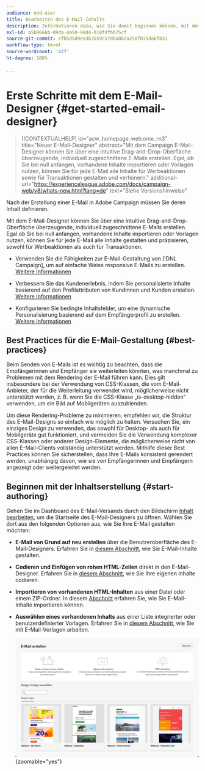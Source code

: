 ```yaml
---
audience: end-user
title: Bearbeiten des E-Mail-Inhalts
description: Informationen dazu, wie Sie damit beginnen können, mit dem E-Mail-Designer in der Campaign Web-Benutzeroberfläche Inhalte zu erstellen
exl-id: a5b966bb-09da-4a50-98d4-010fdfbb75cf
source-git-commit: efb5d5d9ea3b3559c57d6a0b2a250f075dabf831
workflow-type: tm+mt
source-wordcount: '427'
ht-degree: 100%

---
```


# Erste Schritte mit dem E-Mail-Designer {#get-started-email-designer}

>[!CONTEXTUALHELP]
>id="acw_homepage_welcome_rn3"
>title="Neuer E-Mail-Designer"
>abstract="Mit dem Campaign E-Mail-Designer können Sie über eine intuitive Drag-and-Drop-Oberfläche überzeugende, individuell zugeschnittene E-Mails erstellen. Egal, ob Sie bei null anfangen, vorhandene Inhalte importieren oder Vorlagen nutzen, können Sie für jede E-Mail alle Inhalte für Werbeaktionen sowie für Transaktionen gestalten und verfeinern."
>additional-url="https://experienceleague.adobe.com/docs/campaign-web/v8/whats-new.html?lang=de" text="Siehe Versionshinweise"

Nach der Erstellung einer E-Mail in Adobe Campaign müssen Sie deren Inhalt definieren.

Mit dem E-Mail-Designer können Sie über eine intuitive Drag-and-Drop-Oberfläche überzeugende, individuell zugeschnittene E-Mails erstellen. Egal ob Sie bei null anfangen, vorhandene Inhalte importieren oder Vorlagen nutzen, können Sie für jede E-Mail alle Inhalte gestalten und präzisieren, sowohl für Werbeaktionen als auch für Transaktionen.

<!--Built to deliver HTML optimized for responsive design, the Email Designer allows you to easily define and apply visibility conditions and dynamic content to an email, template, or fragment directly through the user interface. You can seamlessly switch between the drag and drop interface and HTML code at the click of a button.

The Email Designer allows you to create email content and email content templates. It is compatible with simple emails, transactional emails, A/B test emails, multilingual emails, and recurring emails.-->

* Verwenden Sie die Fähigkeiten zur E-Mail-Gestaltung von [!DNL Campaign], um auf einfache Weise responsive E-Mails zu erstellen. [Weitere Informationen](create-email-content.md)

* Verbessern Sie das Kundenerlebnis, indem Sie personalisierte Inhalte basierend auf den Profilattributen von Kundinnen und Kunden erstellen. [Weitere Informationen](../personalization/personalize.md)

* Konfigurieren Sie bedingte Inhaltsfelder, um eine dynamische Personalisierung basierend auf dem Empfängerprofil zu erstellen. [Weitere Informationen](../personalization/conditions.md)

## Best Practices für die E-Mail-Gestaltung {#best-practices}

Beim Senden von E-Mails ist es wichtig zu beachten, dass die Empfängerinnen und Empfänger sie weiterleiten könnten, was manchmal zu Problemen mit dem Rendering der E-Mail führen kann. Dies gilt insbesondere bei der Verwendung von CSS-Klassen, die vom E-Mail-Anbieter, der für die Weiterleitung verwendet wird, möglicherweise nicht unterstützt werden, z. B. wenn Sie die CSS-Klasse „is-desktop-hidden“ verwenden, um ein Bild auf Mobilgeräten auszublenden.

Um diese Rendering-Probleme zu minimieren, empfehlen wir, die Struktur des E-Mail-Designs so einfach wie möglich zu halten. Versuchen Sie, ein einziges Design zu verwenden, das sowohl für Desktop- als auch für Mobilgeräte gut funktioniert, und vermeiden Sie die Verwendung komplexer CSS-Klassen oder anderer Design-Elemente, die möglicherweise nicht von allen E-Mail-Clients vollständig unterstützt werden. Mithilfe dieser Best Practices können Sie sicherstellen, dass Ihre E-Mails konsistent gerendert werden, unabhängig davon, wie sie von Empfängerinnen und Empfängern angezeigt oder weitergeleitet werden.

## Beginnen mit der Inhaltserstellung {#start-authoring}

Gehen Sie im Dashboard des E-Mail-Versands durch den Bildschirm [Inhalt bearbeiten](edit-content.md), um die Startseite des E-Mail-Designers zu öffnen. Wählen Sie dort aus den folgenden Optionen aus, wie Sie Ihre E-Mail gestalten möchten:

* **E-Mail von Grund auf neu erstellen** über die Benutzeroberfläche des E-Mail-Designers. Erfahren Sie in [diesem Abschnitt](create-email-content.md), wie Sie E-Mail-Inhalte gestalten.

* **Codieren und Einfügen von rohen HTML-Zeilen** direkt in den E-Mail-Designer. Erfahren Sie in [diesem Abschnitt](code-content.md), wie Sie Ihre eigenen Inhalte codieren. 

* **Importieren von vorhandenen HTML-Inhalten** aus einer Datei oder einem ZIP-Ordner. In diesem [Abschnitt](existing-content.md) erfahren Sie, wie Sie E-Mail-Inhalte importieren können.

* **Auswählen eines vorhandenen Inhalts** aus einer Liste integrierter oder benutzerdefinierter Vorlagen. Erfahren Sie in [diesem Abschnitt](create-email-templates.md), wie Sie mit E-Mail-Vorlagen arbeiten.

  ![](assets/email_designer_create_options.png){zoomable=&quot;yes&quot;}
